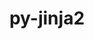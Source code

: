 ---
title: "py-jinja2"
layout: cache
categories: [package, develop]
meta: {"compilers": ["apple-clang@=16.0.0", "gcc@=11.1.0", "gcc@=11.4.0", "gcc@=13.2.0", "gcc@=7.3.1", "gcc@=9.4.0", "oneapi@=2024.2.1"], "num_specs": 100, "num_specs_by_stack": {"aws-isc": 1, "aws-isc-aarch64": 1, "data-vis-sdk": 6, "e4s": 22, "e4s-neoverse-v2": 8, "e4s-neoverse_v1": 6, "e4s-oneapi": 20, "e4s-power": 2, "hep": 6, "ml-darwin-aarch64-mps": 4, "ml-linux-aarch64-cpu": 12, "ml-linux-aarch64-cuda": 12, "ml-linux-x86_64-cpu": 12, "ml-linux-x86_64-cuda": 12, "root": 100}, "oss": ["amzn2", "sequoia", "ubuntu20.04", "ubuntu22.04", "ubuntu24.04"], "platforms": ["darwin", "linux"], "stacks": ["aws-isc", "aws-isc-aarch64", "data-vis-sdk", "e4s", "e4s-neoverse-v2", "e4s-neoverse_v1", "e4s-oneapi", "e4s-power", "hep", "ml-darwin-aarch64-mps", "ml-linux-aarch64-cpu", "ml-linux-aarch64-cuda", "ml-linux-x86_64-cpu", "ml-linux-x86_64-cuda", "root"], "targets": ["aarch64", "neoverse_v1", "neoverse_v2", "ppc64le", "x86_64_v3"], "versions": ["3.1.4"]}
spec_details: [{"compiler": "oneapi@=2024.2.1", "hash": "222pky3gcbebbwyjoimzsx7kom45eoxl", "os": "ubuntu22.04", "platform": "linux", "size": "-", "stacks": ["e4s-oneapi", "root"], "target": "x86_64_v3", "variants": ["build_system=python_pip", "~i18n"], "versions": ["3.1.4"]}, {"compiler": "gcc@=13.2.0", "hash": "2t2zfsqfqoqs3mny5gcxofrw6mwo6pvh", "os": "ubuntu24.04", "platform": "linux", "size": "-", "stacks": ["ml-linux-x86_64-cpu", "ml-linux-x86_64-cuda", "root"], "target": "x86_64_v3", "variants": ["build_system=python_pip", "~i18n"], "versions": ["3.1.4"]}, {"compiler": "oneapi@=2024.2.1", "hash": "3vtkxlazsor2ibvnegghcbdd5zs44vug", "os": "ubuntu22.04", "platform": "linux", "size": "-", "stacks": ["e4s-oneapi", "root"], "target": "x86_64_v3", "variants": ["build_system=python_pip", "~i18n"], "versions": ["3.1.4"]}, {"compiler": "gcc@=13.2.0", "hash": "3w6u6ifx6243si4pnup2jmb3hbwu2nus", "os": "ubuntu24.04", "platform": "linux", "size": "-", "stacks": ["ml-linux-x86_64-cpu", "ml-linux-x86_64-cuda", "root"], "target": "x86_64_v3", "variants": ["build_system=python_pip", "~i18n"], "versions": ["3.1.4"]}, {"compiler": "gcc@=11.4.0", "hash": "4dn6flntf7yjqokrp33b2mi2ch5fhvwp", "os": "ubuntu22.04", "platform": "linux", "size": "-", "stacks": ["e4s", "root"], "target": "x86_64_v3", "variants": ["build_system=python_pip", "~i18n"], "versions": ["3.1.4"]}, {"compiler": "gcc@=11.1.0", "hash": "4ul4swkzdr6yzi47r2e7szkpqcdf7bjo", "os": "ubuntu20.04", "platform": "linux", "size": "-", "stacks": ["data-vis-sdk", "root"], "target": "x86_64_v3", "variants": ["build_system=python_pip", "~i18n"], "versions": ["3.1.4"]}, {"compiler": "oneapi@=2024.2.1", "hash": "4yltjzqri2mfxs6462hrwwtd4eysti4l", "os": "ubuntu22.04", "platform": "linux", "size": "-", "stacks": ["e4s-oneapi", "root"], "target": "x86_64_v3", "variants": ["build_system=python_pip", "~i18n"], "versions": ["3.1.4"]}, {"compiler": "apple-clang@=16.0.0", "hash": "52xgr4ttzdhz4s6dbs276tjgev56v23u", "os": "sequoia", "platform": "darwin", "size": "-", "stacks": ["ml-darwin-aarch64-mps", "root"], "target": "aarch64", "variants": ["build_system=python_pip", "~i18n"], "versions": ["3.1.4"]}, {"compiler": "gcc@=11.4.0", "hash": "5a3zohp3s37cg3engpmhvsounidzq3gg", "os": "ubuntu22.04", "platform": "linux", "size": "-", "stacks": ["e4s-neoverse-v2", "root"], "target": "neoverse_v2", "variants": ["build_system=python_pip", "~i18n"], "versions": ["3.1.4"]}, {"compiler": "gcc@=11.4.0", "hash": "5cckhylu5vxhfngcjmmdlz4haif43ilc", "os": "ubuntu22.04", "platform": "linux", "size": "-", "stacks": ["e4s-neoverse-v2", "root"], "target": "neoverse_v2", "variants": ["build_system=python_pip", "~i18n"], "versions": ["3.1.4"]}, {"compiler": "gcc@=13.2.0", "hash": "5gpphh2urpyw3jim4s7to3h4sbz3nehc", "os": "ubuntu24.04", "platform": "linux", "size": "-", "stacks": ["ml-linux-aarch64-cpu", "ml-linux-aarch64-cuda", "root"], "target": "aarch64", "variants": ["build_system=python_pip", "~i18n"], "versions": ["3.1.4"]}, {"compiler": "gcc@=13.2.0", "hash": "5lzio6yql7nevhv46iwljnnjq7spzugl", "os": "ubuntu24.04", "platform": "linux", "size": "-", "stacks": ["ml-linux-aarch64-cpu", "ml-linux-aarch64-cuda", "root"], "target": "aarch64", "variants": ["build_system=python_pip", "~i18n"], "versions": ["3.1.4"]}, {"compiler": "oneapi@=2024.2.1", "hash": "5qhhlvvbkypzt55hwcvj747elli3ghmo", "os": "ubuntu22.04", "platform": "linux", "size": "-", "stacks": ["e4s-oneapi", "root"], "target": "x86_64_v3", "variants": ["build_system=python_pip", "~i18n"], "versions": ["3.1.4"]}, {"compiler": "gcc@=11.4.0", "hash": "63dom3buydsvoesv37uj6hfohx3wqyti", "os": "ubuntu22.04", "platform": "linux", "size": "-", "stacks": ["e4s", "root"], "target": "x86_64_v3", "variants": ["build_system=python_pip", "~i18n"], "versions": ["3.1.4"]}, {"compiler": "oneapi@=2024.2.1", "hash": "63jzupdc2i7dzyangz5bwdiokgtvqjwz", "os": "ubuntu22.04", "platform": "linux", "size": "-", "stacks": ["e4s-oneapi", "root"], "target": "x86_64_v3", "variants": ["build_system=python_pip", "~i18n"], "versions": ["3.1.4"]}, {"compiler": "gcc@=11.4.0", "hash": "6sxckxd3pahrzbxzcagtntle5ddbhpry", "os": "ubuntu22.04", "platform": "linux", "size": "-", "stacks": ["e4s", "root"], "target": "x86_64_v3", "variants": ["build_system=python_pip", "~i18n"], "versions": ["3.1.4"]}, {"compiler": "gcc@=11.4.0", "hash": "746h3twtc5qamxnfwwnuvzg3pfquhaej", "os": "ubuntu22.04", "platform": "linux", "size": "-", "stacks": ["e4s", "root"], "target": "x86_64_v3", "variants": ["build_system=python_pip", "~i18n"], "versions": ["3.1.4"]}, {"compiler": "gcc@=11.1.0", "hash": "74gg67n6hkmkh43nqbm7zeop3np3yjkg", "os": "ubuntu20.04", "platform": "linux", "size": "-", "stacks": ["data-vis-sdk", "root"], "target": "x86_64_v3", "variants": ["build_system=python_pip", "~i18n"], "versions": ["3.1.4"]}, {"compiler": "gcc@=13.2.0", "hash": "7w2gexsjbswfg7yadchwoqmqt7dyyl7n", "os": "ubuntu24.04", "platform": "linux", "size": "-", "stacks": ["ml-linux-aarch64-cpu", "ml-linux-aarch64-cuda", "root"], "target": "aarch64", "variants": ["build_system=python_pip", "~i18n"], "versions": ["3.1.4"]}, {"compiler": "gcc@=11.4.0", "hash": "ad7o4ljeutkkl7hmmaqamnbouupweq23", "os": "ubuntu22.04", "platform": "linux", "size": "-", "stacks": ["e4s", "root"], "target": "x86_64_v3", "variants": ["build_system=python_pip", "~i18n"], "versions": ["3.1.4"]}, {"compiler": "gcc@=11.4.0", "hash": "amlkvvjnuext4jzuijmmgnsqlogpqkoa", "os": "ubuntu22.04", "platform": "linux", "size": "-", "stacks": ["hep", "root"], "target": "x86_64_v3", "variants": ["build_system=python_pip", "~i18n"], "versions": ["3.1.4"]}, {"compiler": "gcc@=11.4.0", "hash": "b3zng4rcpjcwnljslnlynrggldcluin5", "os": "ubuntu22.04", "platform": "linux", "size": "-", "stacks": ["e4s-neoverse_v1", "root"], "target": "neoverse_v1", "variants": ["build_system=python_pip", "~i18n"], "versions": ["3.1.4"]}, {"compiler": "gcc@=11.4.0", "hash": "beazwtcqbjrogv2nwbefqsbqsaky4yyy", "os": "ubuntu22.04", "platform": "linux", "size": "-", "stacks": ["e4s", "root"], "target": "x86_64_v3", "variants": ["build_system=python_pip", "~i18n"], "versions": ["3.1.4"]}, {"compiler": "apple-clang@=16.0.0", "hash": "bgkvsdu4d3m2nqxxnp4uoygx64l5zl7l", "os": "sequoia", "platform": "darwin", "size": "-", "stacks": ["ml-darwin-aarch64-mps", "root"], "target": "aarch64", "variants": ["build_system=python_pip", "~i18n"], "versions": ["3.1.4"]}, {"compiler": "gcc@=13.2.0", "hash": "cxlorcygnuhzxbkgarnbis7nsltqpqaa", "os": "ubuntu24.04", "platform": "linux", "size": "-", "stacks": ["ml-linux-aarch64-cpu", "ml-linux-aarch64-cuda", "root"], "target": "aarch64", "variants": ["build_system=python_pip", "~i18n"], "versions": ["3.1.4"]}, {"compiler": "gcc@=11.4.0", "hash": "dfyztis7357li7vs7gised762ar4krmv", "os": "ubuntu22.04", "platform": "linux", "size": "-", "stacks": ["e4s-neoverse-v2", "root"], "target": "neoverse_v2", "variants": ["build_system=python_pip", "~i18n"], "versions": ["3.1.4"]}, {"compiler": "gcc@=13.2.0", "hash": "dwcaqslshzihzsoublqx3l3nzuxzgx5f", "os": "ubuntu24.04", "platform": "linux", "size": "-", "stacks": ["ml-linux-aarch64-cpu", "ml-linux-aarch64-cuda", "root"], "target": "aarch64", "variants": ["build_system=python_pip", "~i18n"], "versions": ["3.1.4"]}, {"compiler": "oneapi@=2024.2.1", "hash": "eacxauvwrhyfrlm7hjwdkmtgoawgsmb7", "os": "ubuntu22.04", "platform": "linux", "size": "-", "stacks": ["e4s-oneapi", "root"], "target": "x86_64_v3", "variants": ["build_system=python_pip", "~i18n"], "versions": ["3.1.4"]}, {"compiler": "oneapi@=2024.2.1", "hash": "enawsohn2kox3v35iemqzta5keqyaiu4", "os": "ubuntu22.04", "platform": "linux", "size": "-", "stacks": ["e4s-oneapi", "root"], "target": "x86_64_v3", "variants": ["build_system=python_pip", "~i18n"], "versions": ["3.1.4"]}, {"compiler": "gcc@=11.4.0", "hash": "fdfssz66geigbyejamofxrrwyomrs4jd", "os": "ubuntu22.04", "platform": "linux", "size": "-", "stacks": ["e4s-neoverse-v2", "root"], "target": "neoverse_v2", "variants": ["build_system=python_pip", "~i18n"], "versions": ["3.1.4"]}, {"compiler": "gcc@=11.4.0", "hash": "fknm5ca6jikf3ma3w6m6rktxf2y4mg44", "os": "ubuntu22.04", "platform": "linux", "size": "-", "stacks": ["e4s", "root"], "target": "x86_64_v3", "variants": ["build_system=python_pip", "~i18n"], "versions": ["3.1.4"]}, {"compiler": "gcc@=11.4.0", "hash": "foy5m7ilitegzrhwsoh5i7kcpgrmzndj", "os": "ubuntu22.04", "platform": "linux", "size": "-", "stacks": ["e4s", "root"], "target": "x86_64_v3", "variants": ["build_system=python_pip", "~i18n"], "versions": ["3.1.4"]}, {"compiler": "gcc@=13.2.0", "hash": "gc2n6qeneohbnzmjb26x6cr2qyotrr7n", "os": "ubuntu24.04", "platform": "linux", "size": "-", "stacks": ["ml-linux-x86_64-cpu", "ml-linux-x86_64-cuda", "root"], "target": "x86_64_v3", "variants": ["build_system=python_pip", "~i18n"], "versions": ["3.1.4"]}, {"compiler": "gcc@=11.4.0", "hash": "h2lh3is6u6ifmw465572nsoa5cn6zsqa", "os": "ubuntu22.04", "platform": "linux", "size": "-", "stacks": ["e4s-neoverse-v2", "root"], "target": "neoverse_v2", "variants": ["build_system=python_pip", "~i18n"], "versions": ["3.1.4"]}, {"compiler": "gcc@=13.2.0", "hash": "h52kwqgqfsxlxv7ir6owmjf6poca5fis", "os": "ubuntu24.04", "platform": "linux", "size": "-", "stacks": ["ml-linux-x86_64-cpu", "ml-linux-x86_64-cuda", "root"], "target": "x86_64_v3", "variants": ["build_system=python_pip", "~i18n"], "versions": ["3.1.4"]}, {"compiler": "oneapi@=2024.2.1", "hash": "i3angqfvghtlbusuvysqkgmk2xubwnxf", "os": "ubuntu22.04", "platform": "linux", "size": "-", "stacks": ["e4s-oneapi", "root"], "target": "x86_64_v3", "variants": ["build_system=python_pip", "~i18n"], "versions": ["3.1.4"]}, {"compiler": "gcc@=11.4.0", "hash": "iajkocuzslj4cokarkmnndwq7zh4psqu", "os": "ubuntu22.04", "platform": "linux", "size": "-", "stacks": ["e4s", "root"], "target": "x86_64_v3", "variants": ["build_system=python_pip", "~i18n"], "versions": ["3.1.4"]}, {"compiler": "gcc@=13.2.0", "hash": "iitvc6zkqm3dgee6xxyvvy6le7dmg5xz", "os": "ubuntu24.04", "platform": "linux", "size": "-", "stacks": ["ml-linux-aarch64-cpu", "ml-linux-aarch64-cuda", "root"], "target": "aarch64", "variants": ["build_system=python_pip", "~i18n"], "versions": ["3.1.4"]}, {"compiler": "oneapi@=2024.2.1", "hash": "iok3wufvnijcz46efpjmfugjd3jcuojb", "os": "ubuntu22.04", "platform": "linux", "size": "-", "stacks": ["e4s-oneapi", "root"], "target": "x86_64_v3", "variants": ["build_system=python_pip", "~i18n"], "versions": ["3.1.4"]}, {"compiler": "gcc@=13.2.0", "hash": "j27clmxuhru5uzecai44xsbh2o7e74rv", "os": "ubuntu24.04", "platform": "linux", "size": "-", "stacks": ["ml-linux-x86_64-cpu", "ml-linux-x86_64-cuda", "root"], "target": "x86_64_v3", "variants": ["build_system=python_pip", "~i18n"], "versions": ["3.1.4"]}, {"compiler": "oneapi@=2024.2.1", "hash": "j2osnz34cf32f7a2cc7dhauveli75iyc", "os": "ubuntu22.04", "platform": "linux", "size": "-", "stacks": ["e4s-oneapi", "root"], "target": "x86_64_v3", "variants": ["build_system=python_pip", "~i18n"], "versions": ["3.1.4"]}, {"compiler": "gcc@=11.4.0", "hash": "jctcizrdxhl334cswh4f6wtztb4vfbgp", "os": "ubuntu22.04", "platform": "linux", "size": "-", "stacks": ["e4s", "root"], "target": "x86_64_v3", "variants": ["build_system=python_pip", "~i18n"], "versions": ["3.1.4"]}, {"compiler": "oneapi@=2024.2.1", "hash": "jigb6uqnr7woqwhkpfhoidfzhtetoivg", "os": "ubuntu22.04", "platform": "linux", "size": "-", "stacks": ["e4s-oneapi", "root"], "target": "x86_64_v3", "variants": ["build_system=python_pip", "~i18n"], "versions": ["3.1.4"]}, {"compiler": "gcc@=11.4.0", "hash": "jteg5wcmcdfpqe3ogm6xw2nj566x7cfm", "os": "ubuntu22.04", "platform": "linux", "size": "-", "stacks": ["e4s", "root"], "target": "x86_64_v3", "variants": ["build_system=python_pip", "~i18n"], "versions": ["3.1.4"]}, {"compiler": "gcc@=13.2.0", "hash": "jvprqytu55vkbtgsy46t6yd5l7taovmy", "os": "ubuntu24.04", "platform": "linux", "size": "-", "stacks": ["ml-linux-aarch64-cpu", "ml-linux-aarch64-cuda", "root"], "target": "aarch64", "variants": ["build_system=python_pip", "~i18n"], "versions": ["3.1.4"]}, {"compiler": "gcc@=13.2.0", "hash": "k6rgnjkg2mgqoifqa6sn23hfnxgg64wd", "os": "ubuntu24.04", "platform": "linux", "size": "-", "stacks": ["ml-linux-aarch64-cpu", "ml-linux-aarch64-cuda", "root"], "target": "aarch64", "variants": ["build_system=python_pip", "~i18n"], "versions": ["3.1.4"]}, {"compiler": "gcc@=11.4.0", "hash": "kvocljyortb23qhxlqu5n4kkrxacwr4q", "os": "ubuntu22.04", "platform": "linux", "size": "-", "stacks": ["e4s", "root"], "target": "x86_64_v3", "variants": ["build_system=python_pip", "~i18n"], "versions": ["3.1.4"]}, {"compiler": "oneapi@=2024.2.1", "hash": "lgyeyetpnoaujg33iev6lgoleulivqgs", "os": "ubuntu22.04", "platform": "linux", "size": "-", "stacks": ["e4s-oneapi", "root"], "target": "x86_64_v3", "variants": ["build_system=python_pip", "~i18n"], "versions": ["3.1.4"]}, {"compiler": "oneapi@=2024.2.1", "hash": "llduhy3uhedwjse7gawd3gmndmd4pntu", "os": "ubuntu22.04", "platform": "linux", "size": "-", "stacks": ["e4s-oneapi", "root"], "target": "x86_64_v3", "variants": ["build_system=python_pip", "~i18n"], "versions": ["3.1.4"]}, {"compiler": "gcc@=9.4.0", "hash": "mopclgrjxk7kh73sdyewc2msy3pqjw64", "os": "ubuntu20.04", "platform": "linux", "size": "-", "stacks": ["e4s-power", "root"], "target": "ppc64le", "variants": ["build_system=python_pip", "~i18n"], "versions": ["3.1.4"]}, {"compiler": "gcc@=13.2.0", "hash": "mp76y2ffkq2tuhtkhzzsrljaq5uacrrz", "os": "ubuntu24.04", "platform": "linux", "size": "-", "stacks": ["ml-linux-aarch64-cpu", "ml-linux-aarch64-cuda", "root"], "target": "aarch64", "variants": ["build_system=python_pip", "~i18n"], "versions": ["3.1.4"]}, {"compiler": "gcc@=9.4.0", "hash": "mpxkqidbnosn3vslfomscqcs6wd5lunm", "os": "ubuntu20.04", "platform": "linux", "size": "-", "stacks": ["e4s-power", "root"], "target": "ppc64le", "variants": ["build_system=python_pip", "~i18n"], "versions": ["3.1.4"]}, {"compiler": "gcc@=13.2.0", "hash": "n3ztkkoddzrpuptqqvqwhrytekin4glp", "os": "ubuntu24.04", "platform": "linux", "size": "-", "stacks": ["ml-linux-x86_64-cpu", "ml-linux-x86_64-cuda", "root"], "target": "x86_64_v3", "variants": ["build_system=python_pip", "~i18n"], "versions": ["3.1.4"]}, {"compiler": "gcc@=11.4.0", "hash": "n73yc3fnywkrr43e4v4qyz3ivtsaiql7", "os": "ubuntu22.04", "platform": "linux", "size": "-", "stacks": ["hep", "root"], "target": "x86_64_v3", "variants": ["build_system=python_pip", "~i18n"], "versions": ["3.1.4"]}, {"compiler": "gcc@=13.2.0", "hash": "nbsoai6zu7s6i37d2g3tsay3xsmpew2a", "os": "ubuntu24.04", "platform": "linux", "size": "-", "stacks": ["ml-linux-x86_64-cpu", "ml-linux-x86_64-cuda", "root"], "target": "x86_64_v3", "variants": ["build_system=python_pip", "~i18n"], "versions": ["3.1.4"]}, {"compiler": "apple-clang@=16.0.0", "hash": "nft6dilgqkvidckmfagzmfj62yg5tjbs", "os": "sequoia", "platform": "darwin", "size": "-", "stacks": ["ml-darwin-aarch64-mps", "root"], "target": "aarch64", "variants": ["build_system=python_pip", "~i18n"], "versions": ["3.1.4"]}, {"compiler": "oneapi@=2024.2.1", "hash": "ngd4452xstr2xewcjqqdnmsvh6gi746m", "os": "ubuntu22.04", "platform": "linux", "size": "-", "stacks": ["e4s-oneapi", "root"], "target": "x86_64_v3", "variants": ["build_system=python_pip", "~i18n"], "versions": ["3.1.4"]}, {"compiler": "gcc@=13.2.0", "hash": "nkmjykauxeggnwxiygxfs3jdybtphruj", "os": "ubuntu24.04", "platform": "linux", "size": "-", "stacks": ["ml-linux-aarch64-cpu", "ml-linux-aarch64-cuda", "root"], "target": "aarch64", "variants": ["build_system=python_pip", "~i18n"], "versions": ["3.1.4"]}, {"compiler": "gcc@=11.4.0", "hash": "nlsnucyuaz2hyaz654bsmjwunwqrtgcu", "os": "ubuntu22.04", "platform": "linux", "size": "-", "stacks": ["e4s-neoverse_v1", "root"], "target": "neoverse_v1", "variants": ["build_system=python_pip", "~i18n"], "versions": ["3.1.4"]}, {"compiler": "gcc@=11.1.0", "hash": "nvdtiwmuh2v5nfqegfq3hdadskqwk6j2", "os": "ubuntu20.04", "platform": "linux", "size": "-", "stacks": ["data-vis-sdk", "root"], "target": "x86_64_v3", "variants": ["build_system=python_pip", "~i18n"], "versions": ["3.1.4"]}, {"compiler": "apple-clang@=16.0.0", "hash": "oaoqkj5g57uihbyfp7vppov55wyefnyc", "os": "sequoia", "platform": "darwin", "size": "-", "stacks": ["ml-darwin-aarch64-mps", "root"], "target": "aarch64", "variants": ["build_system=python_pip", "~i18n"], "versions": ["3.1.4"]}, {"compiler": "gcc@=11.4.0", "hash": "obqidlw5glpuaw7qvfiig6qmpsb3yqzd", "os": "ubuntu22.04", "platform": "linux", "size": "-", "stacks": ["hep", "root"], "target": "x86_64_v3", "variants": ["build_system=python_pip", "~i18n"], "versions": ["3.1.4"]}, {"compiler": "gcc@=13.2.0", "hash": "p4g43vroe4ctqrtuq5iax2kx5himek3g", "os": "ubuntu24.04", "platform": "linux", "size": "-", "stacks": ["ml-linux-aarch64-cpu", "ml-linux-aarch64-cuda", "root"], "target": "aarch64", "variants": ["build_system=python_pip", "~i18n"], "versions": ["3.1.4"]}, {"compiler": "gcc@=11.4.0", "hash": "p4krrxbejksgg3mrxb4xawvlue4jq2fd", "os": "ubuntu22.04", "platform": "linux", "size": "-", "stacks": ["e4s", "root"], "target": "x86_64_v3", "variants": ["build_system=python_pip", "~i18n"], "versions": ["3.1.4"]}, {"compiler": "gcc@=11.4.0", "hash": "p7nzdcstgwrjzvb7cdhgivwhfkpvhabx", "os": "ubuntu22.04", "platform": "linux", "size": "-", "stacks": ["e4s-neoverse-v2", "root"], "target": "neoverse_v2", "variants": ["build_system=python_pip", "~i18n"], "versions": ["3.1.4"]}, {"compiler": "gcc@=11.4.0", "hash": "pa7mwvjtkebu6u5qdpmkqkk7e7xrrxzw", "os": "ubuntu22.04", "platform": "linux", "size": "-", "stacks": ["e4s", "root"], "target": "x86_64_v3", "variants": ["build_system=python_pip", "~i18n"], "versions": ["3.1.4"]}, {"compiler": "gcc@=11.4.0", "hash": "pnqpru2y45wzeks6knndamqqojik7iiy", "os": "ubuntu22.04", "platform": "linux", "size": "-", "stacks": ["e4s-neoverse_v1", "root"], "target": "neoverse_v1", "variants": ["build_system=python_pip", "~i18n"], "versions": ["3.1.4"]}, {"compiler": "gcc@=11.1.0", "hash": "ppxt53qisamcmy763pec7ffx4zsiotim", "os": "ubuntu20.04", "platform": "linux", "size": "-", "stacks": ["data-vis-sdk", "root"], "target": "x86_64_v3", "variants": ["build_system=python_pip", "~i18n"], "versions": ["3.1.4"]}, {"compiler": "gcc@=11.4.0", "hash": "qigtcppgmrpeqewqt3f45fkn7yf7uwkq", "os": "ubuntu22.04", "platform": "linux", "size": "-", "stacks": ["e4s", "root"], "target": "x86_64_v3", "variants": ["build_system=python_pip", "~i18n"], "versions": ["3.1.4"]}, {"compiler": "gcc@=13.2.0", "hash": "rdw3qswjjjvzob55d4uz6ii4hbz5fk7o", "os": "ubuntu24.04", "platform": "linux", "size": "-", "stacks": ["ml-linux-x86_64-cpu", "ml-linux-x86_64-cuda", "root"], "target": "x86_64_v3", "variants": ["build_system=python_pip", "~i18n"], "versions": ["3.1.4"]}, {"compiler": "gcc@=11.4.0", "hash": "rnszbehcmhzwzp23rkzz7md2mg3o5nxt", "os": "ubuntu22.04", "platform": "linux", "size": "-", "stacks": ["e4s", "root"], "target": "x86_64_v3", "variants": ["build_system=python_pip", "~i18n"], "versions": ["3.1.4"]}, {"compiler": "gcc@=11.4.0", "hash": "rothlemyjaiojcddcrecscsr5hn7tamu", "os": "ubuntu22.04", "platform": "linux", "size": "-", "stacks": ["e4s", "root"], "target": "x86_64_v3", "variants": ["build_system=python_pip", "~i18n"], "versions": ["3.1.4"]}, {"compiler": "gcc@=7.3.1", "hash": "rrb47sjplzqn5nxevqlzc2ycao6pkhzz", "os": "amzn2", "platform": "linux", "size": "-", "stacks": ["aws-isc-aarch64", "root"], "target": "aarch64", "variants": ["build_system=python_pip", "~i18n"], "versions": ["3.1.4"]}, {"compiler": "oneapi@=2024.2.1", "hash": "rrlqp5xjepdefrce73fbpogkcgmub26e", "os": "ubuntu22.04", "platform": "linux", "size": "-", "stacks": ["e4s-oneapi", "root"], "target": "x86_64_v3", "variants": ["build_system=python_pip", "~i18n"], "versions": ["3.1.4"]}, {"compiler": "gcc@=11.4.0", "hash": "rxm36gfzynsldhijjzlw7vn3memp4nnz", "os": "ubuntu22.04", "platform": "linux", "size": "-", "stacks": ["e4s-neoverse_v1", "root"], "target": "neoverse_v1", "variants": ["build_system=python_pip", "~i18n"], "versions": ["3.1.4"]}, {"compiler": "gcc@=13.2.0", "hash": "sfxiwnkeutyvnmia7usiczlnjhmp7nuf", "os": "ubuntu24.04", "platform": "linux", "size": "-", "stacks": ["ml-linux-x86_64-cpu", "ml-linux-x86_64-cuda", "root"], "target": "x86_64_v3", "variants": ["build_system=python_pip", "~i18n"], "versions": ["3.1.4"]}, {"compiler": "gcc@=11.4.0", "hash": "ss7bkt7puwjrnyusywdd7jgsk3ims27s", "os": "ubuntu22.04", "platform": "linux", "size": "-", "stacks": ["e4s", "root"], "target": "x86_64_v3", "variants": ["build_system=python_pip", "~i18n"], "versions": ["3.1.4"]}, {"compiler": "gcc@=11.4.0", "hash": "t25rybcnwsl2nng7mf33g33pkrpauqjq", "os": "ubuntu22.04", "platform": "linux", "size": "-", "stacks": ["e4s-neoverse_v1", "root"], "target": "neoverse_v1", "variants": ["build_system=python_pip", "~i18n"], "versions": ["3.1.4"]}, {"compiler": "gcc@=7.3.1", "hash": "thf3u2rgmavw2swuw3apaalneu4lqdhc", "os": "amzn2", "platform": "linux", "size": "-", "stacks": ["aws-isc", "root"], "target": "x86_64_v3", "variants": ["build_system=python_pip", "~i18n"], "versions": ["3.1.4"]}, {"compiler": "gcc@=13.2.0", "hash": "tn5rm65yudw52qtoh65jxh3tg4yjhcv6", "os": "ubuntu24.04", "platform": "linux", "size": "-", "stacks": ["ml-linux-x86_64-cpu", "ml-linux-x86_64-cuda", "root"], "target": "x86_64_v3", "variants": ["build_system=python_pip", "~i18n"], "versions": ["3.1.4"]}, {"compiler": "gcc@=11.4.0", "hash": "tnlesexso7nehndqjy4uhkx3y3mpyurq", "os": "ubuntu22.04", "platform": "linux", "size": "-", "stacks": ["e4s", "root"], "target": "x86_64_v3", "variants": ["build_system=python_pip", "~i18n"], "versions": ["3.1.4"]}, {"compiler": "gcc@=11.4.0", "hash": "v3arh3rg7q2qxkpftaou76dr57fd5wfl", "os": "ubuntu22.04", "platform": "linux", "size": "-", "stacks": ["e4s", "root"], "target": "x86_64_v3", "variants": ["build_system=python_pip", "~i18n"], "versions": ["3.1.4"]}, {"compiler": "oneapi@=2024.2.1", "hash": "vj34iuam2c7zzjwlgm4ppdf35o6xujqf", "os": "ubuntu22.04", "platform": "linux", "size": "-", "stacks": ["e4s-oneapi", "root"], "target": "x86_64_v3", "variants": ["build_system=python_pip", "~i18n"], "versions": ["3.1.4"]}, {"compiler": "gcc@=11.4.0", "hash": "vmeizu56d2naocpheagpw4am4kqbsihy", "os": "ubuntu22.04", "platform": "linux", "size": "-", "stacks": ["e4s-neoverse-v2", "root"], "target": "neoverse_v2", "variants": ["build_system=python_pip", "~i18n"], "versions": ["3.1.4"]}, {"compiler": "gcc@=11.4.0", "hash": "vtu6nu2tiez66ceewpgomwlsitlx45ca", "os": "ubuntu22.04", "platform": "linux", "size": "-", "stacks": ["hep", "root"], "target": "x86_64_v3", "variants": ["build_system=python_pip", "~i18n"], "versions": ["3.1.4"]}, {"compiler": "oneapi@=2024.2.1", "hash": "vvqqnrwdzb4jrsaa65q4rumgvevu5kf3", "os": "ubuntu22.04", "platform": "linux", "size": "-", "stacks": ["e4s-oneapi", "root"], "target": "x86_64_v3", "variants": ["build_system=python_pip", "~i18n"], "versions": ["3.1.4"]}, {"compiler": "gcc@=13.2.0", "hash": "vzvm2awxjcpvldfy6cueqc6bpe2quamt", "os": "ubuntu24.04", "platform": "linux", "size": "-", "stacks": ["ml-linux-x86_64-cpu", "ml-linux-x86_64-cuda", "root"], "target": "x86_64_v3", "variants": ["build_system=python_pip", "~i18n"], "versions": ["3.1.4"]}, {"compiler": "gcc@=11.4.0", "hash": "wehflmfr7l7kdrij27t3wj3yrahllrxt", "os": "ubuntu22.04", "platform": "linux", "size": "-", "stacks": ["hep", "root"], "target": "x86_64_v3", "variants": ["build_system=python_pip", "~i18n"], "versions": ["3.1.4"]}, {"compiler": "gcc@=13.2.0", "hash": "wiripr6el7tkz6y4dzceaehyltumguom", "os": "ubuntu24.04", "platform": "linux", "size": "-", "stacks": ["ml-linux-aarch64-cpu", "ml-linux-aarch64-cuda", "root"], "target": "aarch64", "variants": ["build_system=python_pip", "~i18n"], "versions": ["3.1.4"]}, {"compiler": "oneapi@=2024.2.1", "hash": "wkb6yaizq76iihucbgcvj5toog2omg4t", "os": "ubuntu22.04", "platform": "linux", "size": "-", "stacks": ["e4s-oneapi", "root"], "target": "x86_64_v3", "variants": ["build_system=python_pip", "~i18n"], "versions": ["3.1.4"]}, {"compiler": "gcc@=13.2.0", "hash": "wukvr54u4x764y6fnjevcs45ibonwdcx", "os": "ubuntu24.04", "platform": "linux", "size": "-", "stacks": ["ml-linux-x86_64-cpu", "ml-linux-x86_64-cuda", "root"], "target": "x86_64_v3", "variants": ["build_system=python_pip", "~i18n"], "versions": ["3.1.4"]}, {"compiler": "gcc@=11.1.0", "hash": "xpbojj3msbnjpu7tlb3smyxzjvzi62wo", "os": "ubuntu20.04", "platform": "linux", "size": "-", "stacks": ["data-vis-sdk", "root"], "target": "x86_64_v3", "variants": ["build_system=python_pip", "~i18n"], "versions": ["3.1.4"]}, {"compiler": "gcc@=11.4.0", "hash": "xtc3j6ra3of6w5zewjz5pbo5md4xoqhk", "os": "ubuntu22.04", "platform": "linux", "size": "-", "stacks": ["e4s-neoverse_v1", "root"], "target": "neoverse_v1", "variants": ["build_system=python_pip", "~i18n"], "versions": ["3.1.4"]}, {"compiler": "oneapi@=2024.2.1", "hash": "yizrgr2nuxkejujwswmdn6ijxwictfrs", "os": "ubuntu22.04", "platform": "linux", "size": "-", "stacks": ["e4s-oneapi", "root"], "target": "x86_64_v3", "variants": ["build_system=python_pip", "~i18n"], "versions": ["3.1.4"]}, {"compiler": "gcc@=11.4.0", "hash": "ynvhtu7kfkwgxoxjepw7sqhubs64dntk", "os": "ubuntu22.04", "platform": "linux", "size": "-", "stacks": ["hep", "root"], "target": "x86_64_v3", "variants": ["build_system=python_pip", "~i18n"], "versions": ["3.1.4"]}, {"compiler": "gcc@=11.4.0", "hash": "yuapvrl4hkp555sgdb23zvv62gzzmmtb", "os": "ubuntu22.04", "platform": "linux", "size": "-", "stacks": ["e4s", "root"], "target": "x86_64_v3", "variants": ["build_system=python_pip", "~i18n"], "versions": ["3.1.4"]}, {"compiler": "gcc@=11.4.0", "hash": "zi5eo6dnczr5afo7hzr7mvpswjjma3qn", "os": "ubuntu22.04", "platform": "linux", "size": "-", "stacks": ["e4s-neoverse-v2", "root"], "target": "neoverse_v2", "variants": ["build_system=python_pip", "~i18n"], "versions": ["3.1.4"]}, {"compiler": "gcc@=11.1.0", "hash": "zjkm6iznpz6nl5f6zdpy2fihc5khvglj", "os": "ubuntu20.04", "platform": "linux", "size": "-", "stacks": ["data-vis-sdk", "root"], "target": "x86_64_v3", "variants": ["build_system=python_pip", "~i18n"], "versions": ["3.1.4"]}, {"compiler": "gcc@=11.4.0", "hash": "zmkaol6juuxj2eusm2nfuhpupg3c6yri", "os": "ubuntu22.04", "platform": "linux", "size": "-", "stacks": ["e4s", "root"], "target": "x86_64_v3", "variants": ["build_system=python_pip", "~i18n"], "versions": ["3.1.4"]}, {"compiler": "oneapi@=2024.2.1", "hash": "zpx4ptreplh6qn5zxh57yayf4k5r6txz", "os": "ubuntu22.04", "platform": "linux", "size": "-", "stacks": ["e4s-oneapi", "root"], "target": "x86_64_v3", "variants": ["build_system=python_pip", "~i18n"], "versions": ["3.1.4"]}]
---